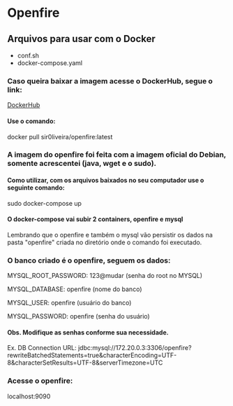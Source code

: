# Openfire
## Arquivos para usar com o Docker
- conf.sh
- docker-compose.yaml

### Caso queira baixar a imagem acesse o DockerHub, segue o link:

[DockerHub](https://hub.docker.com/repository/docker/sir0liveira/openfire)

#### Use o comando:
docker pull sir0liveira/openfire:latest

### A imagem do openfire foi feita com a imagem oficial do Debian, somente acrescentei (java, wget e o sudo).

#### Como utilizar, com os arquivos baixados no seu computador use o seguinte comando:
sudo docker-compose up

#### O docker-compose vai subir 2 containers, openfire e mysql

Lembrando que o openfire e também o mysql vão persistir os dados na pasta "openfire" criada no diretório onde o comando foi executado.

### O banco criado é o openfire, seguem os dados:

MYSQL_ROOT_PASSWORD: 123@mudar (senha do root no MYSQL)

MYSQL_DATABASE: openfire (nome do banco)

MYSQL_USER: openfire (usuário do banco)

MYSQL_PASSWORD: openfire (senha do usuário)

#### Obs. Modifique as senhas conforme sua necessidade.

Ex. DB Connection URL: jdbc:mysql://172.20.0.3:3306/openfire?rewriteBatchedStatements=true&characterEncoding=UTF-8&characterSetResults=UTF-8&serverTimezone=UTC

### Acesse o openfire:

localhost:9090
